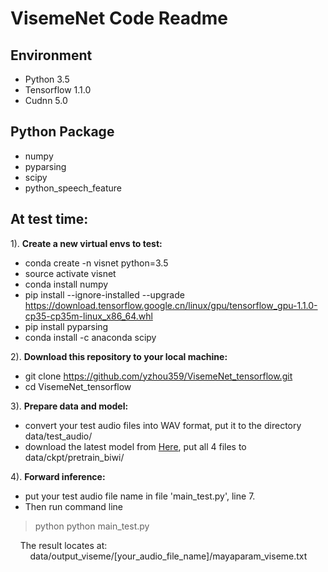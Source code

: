 # VisemeNet Code Readme

## Environment

+ Python 3.5 
+ Tensorflow 1.1.0 
+ Cudnn 5.0

## Python Package

+ numpy
+ pyparsing
+ scipy
+ python_speech_feature

## At test time:

1). **Create a new virtual envs to test:**  
  * conda create -n visnet python=3.5  
  * source activate visnet  
  * conda install numpy  
  * pip install --ignore-installed --upgrade https://download.tensorflow.google.cn/linux/gpu/tensorflow_gpu-1.1.0-cp35-cp35m-linux_x86_64.whl  
  * pip install pyparsing  
  * conda install -c anaconda scipy  

2). **Download this repository to your local machine:**  
   * git clone https://github.com/yzhou359/VisemeNet_tensorflow.git  
   * cd VisemeNet_tensorflow 

3). **Prepare data and model:**  
   * convert your test audio files into WAV format, put it to the directory data/test_audio/   
   * download the latest model from [Here](https://www.dropbox.com/sh/7nbqgwv0zz8pbk9/AAAghy76GVYDLqPKdANcyDuba?dl=0), put all 4 files to data/ckpt/pretrain_biwi/  

4). **Forward inference:**  
   * put your test audio file name in file 'main_test.py', line 7. 
   * Then run command line

   > python python main_test.py
   
   &nbsp; &nbsp; The result locates at:  
   &nbsp; &nbsp; &nbsp; &nbsp; data/output_viseme/[your_audio_file_name]/mayaparam_viseme.txt  
